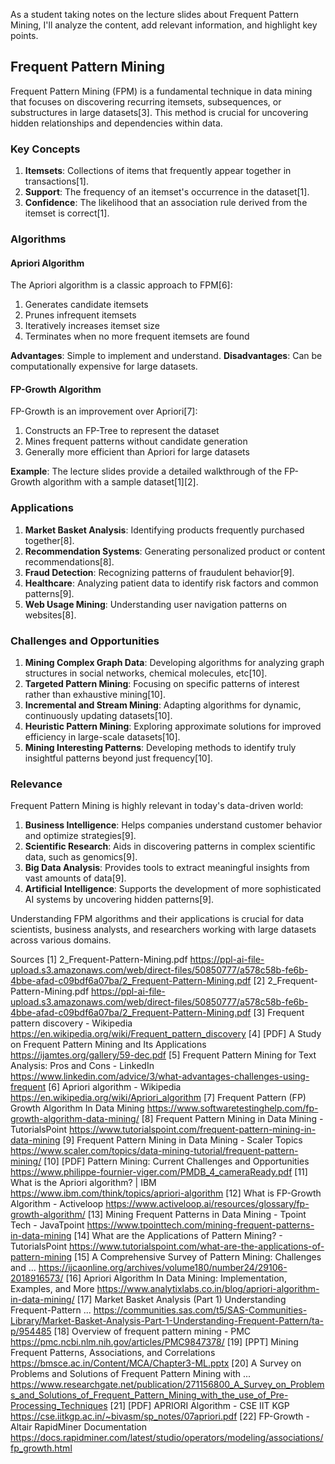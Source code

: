As a student taking notes on the lecture slides about Frequent Pattern Mining, I'll analyze the content, add relevant information, and highlight key points.

## Frequent Pattern Mining

Frequent Pattern Mining (FPM) is a fundamental technique in data mining that focuses on discovering recurring itemsets, subsequences, or substructures in large datasets[3]. This method is crucial for uncovering hidden relationships and dependencies within data.

### Key Concepts

1. **Itemsets**: Collections of items that frequently appear together in transactions[1].
2. **Support**: The frequency of an itemset's occurrence in the dataset[1].
3. **Confidence**: The likelihood that an association rule derived from the itemset is correct[1].

### Algorithms

#### Apriori Algorithm

The Apriori algorithm is a classic approach to FPM[6]:

1. Generates candidate itemsets
2. Prunes infrequent itemsets
3. Iteratively increases itemset size
4. Terminates when no more frequent itemsets are found

**Advantages**: Simple to implement and understand.
**Disadvantages**: Can be computationally expensive for large datasets.

#### FP-Growth Algorithm

FP-Growth is an improvement over Apriori[7]:

1. Constructs an FP-Tree to represent the dataset
2. Mines frequent patterns without candidate generation
3. Generally more efficient than Apriori for large datasets

**Example**: The lecture slides provide a detailed walkthrough of the FP-Growth algorithm with a sample dataset[1][2].

### Applications

1. **Market Basket Analysis**: Identifying products frequently purchased together[8].
2. **Recommendation Systems**: Generating personalized product or content recommendations[8].
3. **Fraud Detection**: Recognizing patterns of fraudulent behavior[9].
4. **Healthcare**: Analyzing patient data to identify risk factors and common patterns[9].
5. **Web Usage Mining**: Understanding user navigation patterns on websites[8].

### Challenges and Opportunities

1. **Mining Complex Graph Data**: Developing algorithms for analyzing graph structures in social networks, chemical molecules, etc[10].
2. **Targeted Pattern Mining**: Focusing on specific patterns of interest rather than exhaustive mining[10].
3. **Incremental and Stream Mining**: Adapting algorithms for dynamic, continuously updating datasets[10].
4. **Heuristic Pattern Mining**: Exploring approximate solutions for improved efficiency in large-scale datasets[10].
5. **Mining Interesting Patterns**: Developing methods to identify truly insightful patterns beyond just frequency[10].

### Relevance

Frequent Pattern Mining is highly relevant in today's data-driven world:

1. **Business Intelligence**: Helps companies understand customer behavior and optimize strategies[9].
2. **Scientific Research**: Aids in discovering patterns in complex scientific data, such as genomics[9].
3. **Big Data Analysis**: Provides tools to extract meaningful insights from vast amounts of data[9].
4. **Artificial Intelligence**: Supports the development of more sophisticated AI systems by uncovering hidden patterns[9].

Understanding FPM algorithms and their applications is crucial for data scientists, business analysts, and researchers working with large datasets across various domains.

Sources
[1] 2_Frequent-Pattern-Mining.pdf https://ppl-ai-file-upload.s3.amazonaws.com/web/direct-files/50850777/a578c58b-fe6b-4bbe-afad-c09bdf6a07ba/2_Frequent-Pattern-Mining.pdf
[2] 2_Frequent-Pattern-Mining.pdf https://ppl-ai-file-upload.s3.amazonaws.com/web/direct-files/50850777/a578c58b-fe6b-4bbe-afad-c09bdf6a07ba/2_Frequent-Pattern-Mining.pdf
[3] Frequent pattern discovery - Wikipedia https://en.wikipedia.org/wiki/Frequent_pattern_discovery
[4] [PDF] A Study on Frequent Pattern Mining and Its Applications https://ijamtes.org/gallery/59-dec.pdf
[5] Frequent Pattern Mining for Text Analysis: Pros and Cons - LinkedIn https://www.linkedin.com/advice/3/what-advantages-challenges-using-frequent
[6] Apriori algorithm - Wikipedia https://en.wikipedia.org/wiki/Apriori_algorithm
[7] Frequent Pattern (FP) Growth Algorithm In Data Mining https://www.softwaretestinghelp.com/fp-growth-algorithm-data-mining/
[8] Frequent Pattern Mining in Data Mining - TutorialsPoint https://www.tutorialspoint.com/frequent-pattern-mining-in-data-mining
[9] Frequent Pattern Mining in Data Mining - Scaler Topics https://www.scaler.com/topics/data-mining-tutorial/frequent-pattern-mining/
[10] [PDF] Pattern Mining: Current Challenges and Opportunities https://www.philippe-fournier-viger.com/PMDB_4_cameraReady.pdf
[11] What is the Apriori algorithm? | IBM https://www.ibm.com/think/topics/apriori-algorithm
[12] What is FP-Growth Algorithm - Activeloop https://www.activeloop.ai/resources/glossary/fp-growth-algorithm/
[13] Mining Frequent Patterns in Data Mining - Tpoint Tech - JavaTpoint https://www.tpointtech.com/mining-frequent-patterns-in-data-mining
[14] What are the Applications of Pattern Mining? - TutorialsPoint https://www.tutorialspoint.com/what-are-the-applications-of-pattern-mining
[15] A Comprehensive Survey of Pattern Mining: Challenges and ... https://ijcaonline.org/archives/volume180/number24/29106-2018916573/
[16] Apriori Algorithm In Data Mining: Implementation, Examples, and More https://www.analytixlabs.co.in/blog/apriori-algorithm-in-data-mining/
[17] Market Basket Analysis (Part 1) Understanding Frequent-Pattern ... https://communities.sas.com/t5/SAS-Communities-Library/Market-Basket-Analysis-Part-1-Understanding-Frequent-Pattern/ta-p/954485
[18] Overview of frequent pattern mining - PMC https://pmc.ncbi.nlm.nih.gov/articles/PMC9847378/
[19] [PPT] Mining Frequent Patterns, Associations, and Correlations https://bmsce.ac.in/Content/MCA/Chapter3-ML.pptx
[20] A Survey on Problems and Solutions of Frequent Pattern Mining with ... https://www.researchgate.net/publication/271156800_A_Survey_on_Problems_and_Solutions_of_Frequent_Pattern_Mining_with_the_use_of_Pre-Processing_Techniques
[21] [PDF] APRIORI Algorithm - CSE IIT KGP https://cse.iitkgp.ac.in/~bivasm/sp_notes/07apriori.pdf
[22] FP-Growth - Altair RapidMiner Documentation https://docs.rapidminer.com/latest/studio/operators/modeling/associations/fp_growth.html
